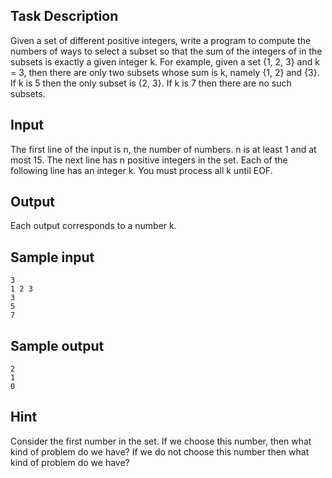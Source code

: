 ## Task Description ##

Given a set of different positive integers, write a program to compute the numbers of ways to select a subset so that the sum of the integers of in the subsets is exactly a given integer k. For example, given a set {1, 2, 3} and k = 3, then there are only two subsets whose sum is k, namely {1, 2} and {3}. If k is 5 then the only subset is {2, 3}. If k is 7 then there are no such subsets.

## Input ##

The first line of the input is n, the number of numbers. n is at least 1 and at most 15. The next line has n positive integers in the set. Each of the following line has an integer k.
You must process all k until EOF.

## Output ##

Each output corresponds to a number k.

## Sample input ##
```
3
1 2 3
3
5
7
```

## Sample output ##
```
2
1
0
```

## Hint ##

Consider the first number in the set. If we choose this number, then what kind of problem do we have?
If we do not choose this number then what kind of problem do we have?